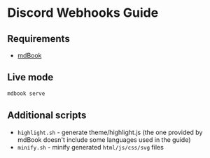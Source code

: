 # Discord Webhooks Guide

## Requirements

* [mdBook](https://github.com/rust-lang/mdBook)

## Live mode

```sh
mdbook serve
```

## Additional scripts

* `highlight.sh` - generate theme/highlight.js (the one provided by mdBook doesn't include some languages used in the guide)
* `minify.sh` - minify generated `html/js/css/svg` files
